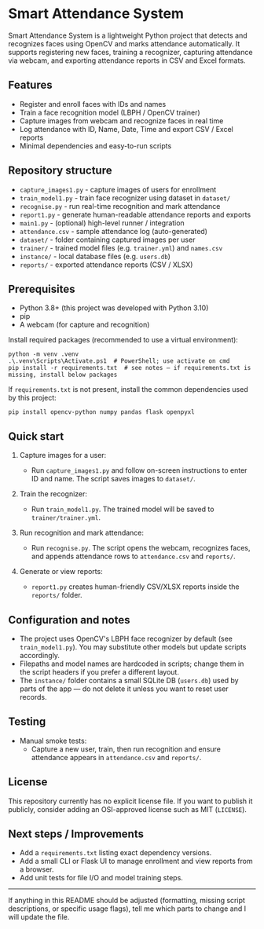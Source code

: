 # Smart Attendance System

Smart Attendance System is a lightweight Python project that detects and recognizes faces using OpenCV and marks attendance automatically. It supports registering new faces, training a recognizer, capturing attendance via webcam, and exporting attendance reports in CSV and Excel formats.

## Features

- Register and enroll faces with IDs and names
- Train a face recognition model (LBPH / OpenCV trainer)
- Capture images from webcam and recognize faces in real time
- Log attendance with ID, Name, Date, Time and export CSV / Excel reports
- Minimal dependencies and easy-to-run scripts

## Repository structure

- `capture_images1.py` - capture images of users for enrollment
- `train_model1.py` - train face recognizer using dataset in `dataset/`
- `recognise.py` - run real-time recognition and mark attendance
- `report1.py` - generate human-readable attendance reports and exports
- `main1.py` - (optional) high-level runner / integration
- `attendance.csv` - sample attendance log (auto-generated)
- `dataset/` - folder containing captured images per user
- `trainer/` - trained model files (e.g. `trainer.yml`) and `names.csv`
- `instance/` - local database files (e.g. `users.db`)
- `reports/` - exported attendance reports (CSV / XLSX)

## Prerequisites

- Python 3.8+ (this project was developed with Python 3.10)
- pip
- A webcam (for capture and recognition)

Install required packages (recommended to use a virtual environment):

```
python -m venv .venv
.\.venv\Scripts\Activate.ps1  # PowerShell; use activate on cmd
pip install -r requirements.txt  # see notes — if requirements.txt is missing, install below packages
```

If `requirements.txt` is not present, install the common dependencies used by this project:

```
pip install opencv-python numpy pandas flask openpyxl
```

## Quick start

1. Capture images for a user:

	- Run `capture_images1.py` and follow on-screen instructions to enter ID and name. The script saves images to `dataset/`.

2. Train the recognizer:

	- Run `train_model1.py`. The trained model will be saved to `trainer/trainer.yml`.

3. Run recognition and mark attendance:

	- Run `recognise.py`. The script opens the webcam, recognizes faces, and appends attendance rows to `attendance.csv` and `reports/`.

4. Generate or view reports:

	- `report1.py` creates human-friendly CSV/XLSX reports inside the `reports/` folder.

## Configuration and notes

- The project uses OpenCV's LBPH face recognizer by default (see `train_model1.py`). You may substitute other models but update scripts accordingly.
- Filepaths and model names are hardcoded in scripts; change them in the script headers if you prefer a different layout.
- The `instance/` folder contains a small SQLite DB (`users.db`) used by parts of the app — do not delete it unless you want to reset user records.

## Testing

- Manual smoke tests:
  - Capture a new user, train, then run recognition and ensure attendance appears in `attendance.csv` and `reports/`.

## License

This repository currently has no explicit license file. If you want to publish it publicly, consider adding an OSI-approved license such as MIT (`LICENSE`).

## Next steps / Improvements

- Add a `requirements.txt` listing exact dependency versions.
- Add a small CLI or Flask UI to manage enrollment and view reports from a browser.
- Add unit tests for file I/O and model training steps.

---

If anything in this README should be adjusted (formatting, missing script descriptions, or specific usage flags), tell me which parts to change and I will update the file.
